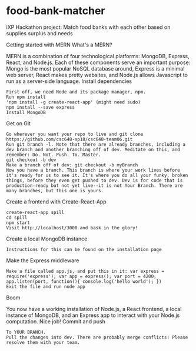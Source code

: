 # food-bank-matcher
iXP Hackathon project: Match food banks with each other based on supplies surplus and needs



Getting started with MERN
What's a MERN?

MERN is a combination of four technological platforms: MongoDB, Express, React, and Node.js. Each of these components serve an important purpose: Mongo is the most popular NoSQL database around, Express is a minimal web server, React makes pretty websites, and Node.js allows Javascript to run as a server-side language.
Install dependencies

    First off, we need Node and its package manager, npm.
    Run npm install
    'npm install -g create-react-app' (might need sudo)
    npm install --save express
    Install MongoDB

Get on Git

    Go wherever you want your repo to live and git clone https://github.com/csc648-sp18/csc648-team06.git
    Run git branch -l. Note that there are already branches, including a dev branch and another branching off of dev. Meditate on this, and remember: Do. Not. Push. To. Master.
    git checkout -b dev
    Make a branch off of dev: git checkout -b myBranch
    Now you have a branch. This branch is where your work lives before it's ready for us to see it. It's where you do all your funky, broken things, before they even get pushed to dev. Dev is for code that is production-ready but not yet live--it is not Your Branch. There are many branches, but this one is yours.

Create a frontend with Create-React-App

    create-react-app spill
    cd spill
    npm start
    Visit http://localhost/3000 and bask in the glory!

Create a local MongoDB instance

    Instructions for this can be found on the installation page

Make the Express middleware

    Make a file called app.js, and put this in it: var express = require('express'); var app = express(); var port = 4200; app.listen(port, function(){ console.log('hello world'); })
    Exit the file and run node app

Boom

You now have a working installation of Node.js, a React frontend, a local instance of MongoDB, and an Express app to interact with your Node.js computation. Nice job!
Commit and push

    To YOUR BRANCH.
    Pull the changes into dev. There are probably merge conflicts! Please resolve them with your team.


